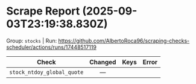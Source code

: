 # Scrape Report (2025-09-03T23:19:38.830Z)

Group: `stocks`  |  Run: https://github.com/AlbertoRoca96/scraping-checks-scheduler/actions/runs/17448517119

| Check | Changed | Keys | Error |
|---|:---:|:--|:--|
| `stock_ntdoy_global_quote` | — |  |  |
